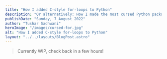 ```yaml
---
title: "How I added C-style for-loops to Python"
description: "Or alternatively: How I made the most cursed Python package of all time."
publishDate: "Sunday, 7 August 2022"
author: "Tushar Sadhwani"
heroImage: "/images/cursed-for.jpg"
alt: "How I added C-style for-loops to Python"
layout: "../../layouts/BlogPost.astro"
---
```


> Currently WIP, check back in a few hours!

